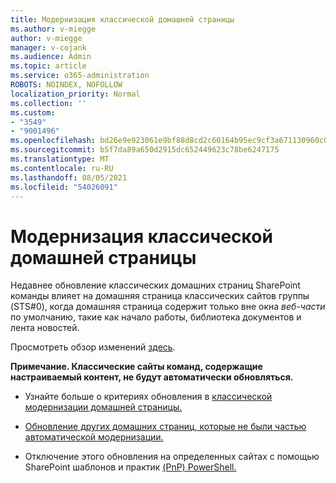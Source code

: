 ```yaml
---
title: Модернизация классической домашней страницы
ms.author: v-miegge
author: v-miegge
manager: v-cojank
ms.audience: Admin
ms.topic: article
ms.service: o365-administration
ROBOTS: NOINDEX, NOFOLLOW
localization_priority: Normal
ms.collection: ''
ms.custom:
- "3549"
- "9001496"
ms.openlocfilehash: bd26e9e923061e9bf88d8cd2c60164b95ec9cf3a671130960c0412e3f31acbaf
ms.sourcegitcommit: b5f7da89a650d2915dc652449623c78be6247175
ms.translationtype: MT
ms.contentlocale: ru-RU
ms.lasthandoff: 08/05/2021
ms.locfileid: "54026091"
---
```

# <a name="modernize-the-classic-home-page"></a>Модернизация классической домашней страницы

Недавнее обновление классических домашних страниц SharePoint команды влияет на домашняя страница классических сайтов группы (STS#0), когда домашняя страница содержит только вне окна *веб-части* по умолчанию, такие как начало работы, библиотека документов и лента новостей.

Просмотреть обзор изменений [здесь](https://docs.microsoft.com/sharepoint/sharepointonline/media/homepage-upgrade-gif.gif). 

**Примечание. Классические сайты команд, содержащие настраиваемый контент, не будут автоматически обновляться.**

* Узнайте больше о критериях обновления в [классической модернизации домашней страницы.](https://docs.microsoft.com/sharepoint/disable-auto-modernization-classic-home-pages#why-update-classic-team-site-home-pages-to-modern)

* [Обновление других домашних страниц, которые не были частью автоматической модернизации.](https://docs.microsoft.com/sharepoint/dev/transform/modernize-userinterface-site-pages)

* Отключение этого обновления на определенных сайтах с помощью SharePoint шаблонов и практик [(PnP) PowerShell.](https://docs.microsoft.com/powershell/sharepoint/sharepoint-pnp/sharepoint-pnp-cmdlets)
